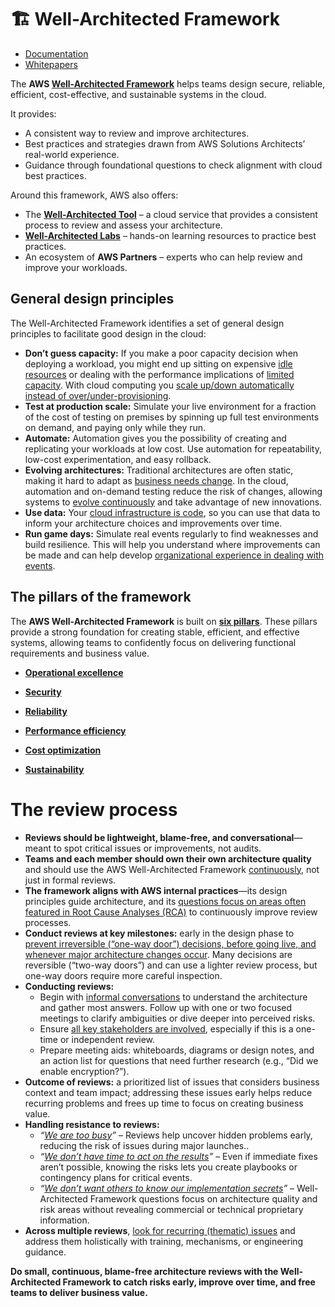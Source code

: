 # 🏗️ Well-Architected Framework

- [Documentation](https://docs.aws.amazon.com/wellarchitected/latest/framework/welcome.html)
- [Whitepapers](https://aws.amazon.com/architecture/well-architected/?ref=wellarchitected-wp)

The **AWS <u>Well-Architected Framework</u>** helps teams design secure, reliable, efficient, cost-effective, and sustainable systems in the cloud.

It provides:

- A consistent way to review and improve architectures.
- Best practices and strategies drawn from AWS Solutions Architects’ real-world experience.
- Guidance through foundational questions to check alignment with cloud best practices.

Around this framework, AWS also offers:

* The [**Well-Architected Tool**](https://aws.amazon.com/well-architected-tool/?ref=wellarchitected-wp) – a cloud service that provides a consistent process to review and assess your architecture.
* [**Well-Architected Labs**](https://www.wellarchitectedlabs.com/?ref=wellarchitected-wp) – hands-on learning resources to practice best practices.
* An ecosystem of **AWS Partners** – experts who can help review and improve your workloads.

## General design principles

The Well-Architected Framework identifies a set of general design principles to facilitate good design in the cloud:

- **Don’t guess capacity:** If you make a poor capacity decision when deploying a workload, you might end up sitting on expensive <u>idle resources</u> or dealing with the performance implications of <u>limited capacity</u>. With cloud computing you <u>scale up/down automatically instead of over/under-provisioning</u>.
- **Test at production scale:** Simulate your live environment for a fraction of the cost of testing on premises by spinning up full test environments on demand, and paying only while they run.
- **Automate:** Automation gives you the possibility of creating and replicating your workloads at low cost. Use automation for repeatability, low-cost experimentation, and easy rollback.
- **Evolving architectures:** Traditional architectures are often static, making it hard to adapt as <u>business needs change</u>. In the cloud, automation and on-demand testing reduce the risk of changes, allowing systems to <u>evolve continuously</u> and take advantage of new innovations.
- **Use data:** Your <u>cloud infrastructure is code</u>, so you can use that data to inform your architecture choices and improvements over time.
- **Run game days:** Simulate real events regularly to find weaknesses and build resilience. This will help you understand where improvements can be made and can help develop <u>organizational experience in dealing with events</u>.

## The pillars of the framework

The **AWS Well-Architected Framework** is built on <u>**six pillars**</u>. These pillars provide a strong foundation for creating stable, efficient, and effective systems, allowing teams to confidently focus on delivering functional requirements and business value.

- [**Operational excellence**](operational-excellence/README.md)

- [**Security**](security/README.md)

- [**Reliability**](reliability/README.md)

- [**Performance efficiency**](performance-efficiency/README.md)

- [**Cost optimization**](cost-optimization/README.md)

- [**Sustainability**](sustainability/README.md)

# The review process

- **Reviews should be lightweight, blame-free, and conversational**—meant to spot critical issues or improvements, not audits.
- **Teams and each member should own their own architecture quality** and should use the AWS Well-Architected Framework <u>continuously</u>, not just in formal reviews.
- **The framework aligns with AWS internal practices**—its design principles guide architecture, and its <u>questions focus on areas often featured in Root Cause Analyses (RCA)</u> to continuously improve review processes.
- **Conduct reviews at key milestones:** early in the design phase to <u>prevent irreversible (“one-way door”) decisions, before going live, and whenever major architecture changes occur</u>. Many decisions are reversible (“two-way doors”) and can use a lighter review process, but one-way doors require more careful inspection.
- **Conducting reviews:**
    - Begin with <u>informal conversations</u> to understand the architecture and gather most answers. Follow up with one or two focused meetings to clarify ambiguities or dive deeper into perceived risks.
    - Ensure <u>all key stakeholders are involved</u>, especially if this is a one-time or independent review.
    - Prepare meeting aids: whiteboards, diagrams or design notes, and an action list for questions that need further research (e.g., “Did we enable encryption?”).
- **Outcome of reviews:** a prioritized list of issues that considers business context and team impact; addressing these issues early helps reduce recurring problems and frees up time to focus on creating business value.
- **Handling resistance to reviews:**
    - *“<u>We are too busy</u>”* – Reviews help uncover hidden problems early, reducing the risk of issues during major launches..
    - *“<u>We don’t have time to act on the results</u>”* – Even if immediate fixes aren’t possible, knowing the risks lets you create playbooks or contingency plans for critical events.
    - *“<u>We don’t want others to know our implementation secrets</u>”* – Well-Architected Framework questions focus on architecture quality and risk areas without revealing commercial or technical proprietary information.
- **Across multiple reviews**, <u>look for recurring (thematic) issues</u> and address them holistically with training, mechanisms, or engineering guidance.

**Do small, continuous, blame-free architecture reviews with the Well-Architected Framework to catch risks early, improve over time, and free teams to deliver business value.**
